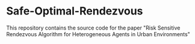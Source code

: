 # Safe-Optimal-Rendezvous

This repository contains the source code for the paper "Risk Sensitive Rendezvous Algorithm for Heterogeneous Agents in Urban Environments"
 
